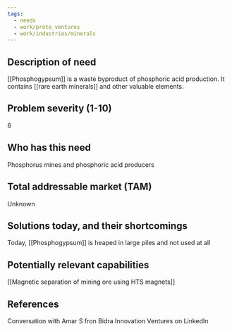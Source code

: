 ```yaml
---
tags:
  - needs
  - work/proto_ventures
  - work/industries/minerals
---
```

## Description of need
[[Phosphogypsum]] is a waste byproduct of phosphoric acid production. It contains [[rare earth minerals]] and other valuable elements.  

## Problem severity (1-10)
6

## Who has this need
Phosphorus mines and phosphoric acid producers

## Total addressable market (TAM)
Unknown

## Solutions today, and their shortcomings
Today, [[Phosphogypsum]] is heaped in large piles and not used at all

## Potentially relevant capabilities
[[Magnetic separation of mining ore using HTS magnets]]

## References
Conversation with Amar S fron Bidra Innovation Ventures on LinkedIn 